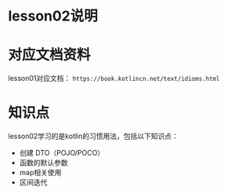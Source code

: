 lesson02说明
=====

# 对应文档资料
lesson01对应文档： `https://book.kotlincn.net/text/idioms.html`

# 知识点
lesson02学习的是kotlin的习惯用法，包括以下知识点：
- 创建 DTO（POJO/POCO）
- 函数的默认参数
- map相关使用
- 区间迭代

